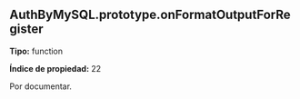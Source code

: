## AuthByMySQL.prototype.onFormatOutputForRegister

**Tipo:** function

**Índice de propiedad:** 22

Por documentar.



